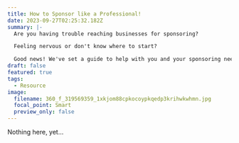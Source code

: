 ```yaml
---
title: How to Sponsor like a Professional!
date: 2023-09-27T02:25:32.182Z
summary: |-
  Are you h﻿aving trouble reaching businesses for sponsoring?

  F﻿eeling nervous or don't know where to start?

  G﻿ood news! We've set a guide to help with you and your sponsoring needs!
draft: false
featured: true
tags:
  - Resource
image:
  filename: 360_f_319569359_1xkjom88cpkocoypkqedp3krihwkwhmn.jpg
  focal_point: Smart
  preview_only: false
---
```

N﻿othing here, yet...